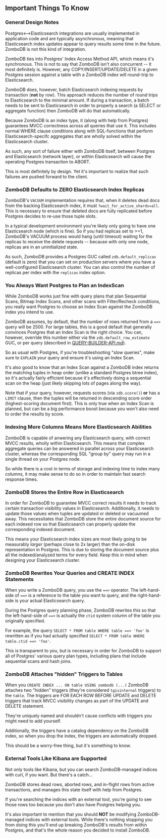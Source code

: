 ## Important Things To Know

### General Design Notes

Postgres\<-->Elasticsearch integrations are usually implemented in application code and are typically asynchronous,
meaning that Elasticsearch index updates appear to query results some time in the future. ZomboDB is not this kind of
integration.

ZomboDB ties into Postgres' Index Access Method API, which means it's synchronous. This is not to say that ZomboDB isn't
also concurrent -- it most definitely is. However, any COPY/INSERT/UPDATE/DELETE in a given Postgres session against a
table with a ZomboDB index will round-trip to Elasticsearch.

ZomboDB does, however, batch Elasticsearch indexing requests by transaction (**not** by row). This approach reduces the
number of round trips to Elasticsearch to the minimal amount. If during a transaction, a batch needs to be sent to
Elasticsearch in order to properly a search (a SELECT or aggregate function) then ZomboDB will do that automatically.

Because ZomboDB is an index type, it (along with help from Postgres) guarantees MVCC correctness across all queries that
use it. This includes normal WHERE clause conditions along with SQL-functions that perform Elasticsearch-specifc
aggregates that are wholly solved within the Elasticsearch cluster.

As such, any sort of failure either with ZomboDB itself, between Postgres and Elasticsearch (network layer), or within
Elasticsearch will cause the operating Postgres transaction to ABORT.

This is most definitely by design. Yet it's important to realize that such failures are pushed forward to the client.

### ZomboDB Defaults to **ZERO** Elasticsearch Index Replicas

ZomboDB's `VACUUM` implementation requires that, when it deletes dead docs from the backing Elasticsearch index, it must
`?wait_for_active_shards=all`. This is necessary to ensure that deleted docs are fully replicated before Postgres
decides to re-use those tuple slots.

In a typical development environment you're likely only going to have one Elasticsearch node (which is fine). So if you
had replicas set to >=1, ZomboDB's VACUUM process would hang (until timeout) waiting for the replicas to receive the
delete requests -- because with only one node, replicas are in an uninitialized state.

As such, ZomboDB provides a Postgres GUC called `zdb.default_replicas` (default is zero) that you can set on production
servers where you have a well-configured Elasticsearch cluster. You can also control the number of replicas per index
with the `replicas` index option.

### You Always Want Postgres to Plan an IndexScan

While ZomboDB works just fine with query plans that plan Sequential Scans, Bitmap Index Scans, and other scans with
Filter/Recheck conditions, you really want Postgres to choose an Index Scan against the ZomboDB index you intend to use.

ZomboDB assumes, by default, that the number of rows returned from a `==>` query will be 2500. For large tables, this is
a good default that generally convinces Postgres that an Index Scan is the right choice. You can, however, override this
number either via the `zdb.default_row_estimate` GUC, or per query (described in
[QUERY-BUILDER-API.md](QUERY-BUILDER-API.md)).

So as usual with Postgres, if you're troubleshooting "slow queries", make sure to `EXPLAIN` your query and ensure it's
using an Index Scan.

It's also good to know that an Index Scan against a ZomboDB index returns the matching tuples in heap order (unlike a
standard Postgres btree index), so it's actually fairly efficient because it's effectively doing a sequential scan on
the heap (just likely skipping lots of pages along the way).

Note that if your query, however, requests scores (via `zdb.score()`) **or** has a `LIMIT` clause, then the tuples will
be returned in descending score order (highest-scoring document first). This is only true when an Index Scan is planned,
but can be a big performance boost because you won't also need to order the results by score.

### Indexing More Columns Means More Elasticsearch Abilities

ZomboDB is capable of anwering any Elasticsearch query, with correct MVCC results, wholly within Elasticsearch. This
means that complex aggregate queries can be answered in parallel across your Elasticsearch cluster, whereas the
corresponding SQL "group by" query may run in a single thread on your Postgres node.

So while there is a cost in terms of storage and indexing time to index many columns, it may make sense to do so in
order to maintain fast search response times.

### ZomboDB Stores the Entire Row in Elasticsearch

In order for ZomboDB to guarantee MVCC correct results it needs to track certain transaction visibility values in
Elasticsearch. Additionally, it needs to update those values when tuples are updated or deleted or vacuumed away. This
necessitates that ZomboDB store the entire document source for each indexed row so that Elasticsearch can properly
update the corresponding indexed document.

This means your Elasticsearch index sizes are most likely going to be measurably *larger* (perhaps close to 2x larger)
than the on-disk representation in Postgres. This is due to storing the document source plus all the indexed/analyzed
terms for every field. Keep this in mind when designing your Elasticsearch cluster.

### ZomboDB Rewrites Your Queries and CREATE INDEX Statements

When you write a ZomboDB query, you use the `==>` operator. The left-hand-side of `==>` is a reference to the table you
want to query, and the right-hand-side is your actual Elasticsearch query.

During the Postgres query planning phase, ZomboDB rewrites this so that the left-hand-side of `==>` is actually the
`ctid` system column of the table you originally specified.

For example, the query `SELECT * FROM table WHERE table ==> 'foo'` is rewritten as if you had actually specified
`SELECT * FROM table WHERE table.ctid ==> 'foo'`.

This is transparent to you, but is necessary in order for ZomboDB to support all of Postgres' various query plan types,
including plans that include sequential scans and hash joins.

### ZomboDB Attaches "hidden" Triggers to Tables

When you `CREATE INDEX ... ON table USING zombodb (...)` ZomboDB attaches two "hidden" triggers (they're considered
`tgisinternal` triggers) to the `table`. The triggers are FOR EACH ROW BEFORE UPDATE and DELETE triggers that track MVCC
visibility changes as part of the UPDATE and DELETE statement.

They're uniquely named and shouldn't cause conflicts with triggers you might need to add yourself.

Additionally, the triggers have a catalog dependency on the ZomboDB index, so when you drop the index, the triggers are
automatically dropped.

This should be a worry-free thing, but it's something to know.

### External Tools Like Kibana are Supported

Not only tools like Kibana, but you can search ZomboDB-managed indices with curl, if you want. But there's a catch...

ZomboDB stores dead rows, aborted rows, and in-flight rows from active transactions, and manages this state itself with
help from Postgres.

If you're searching the indices with an external tool, you're going to see those rows too because you don't also have
Postgres helping you.

It's also important to mention that you should **NOT** be modifying ZomboDB-managed indices with external tools. While
there's nothing stopping you from doing this you'll end up breaking ZomboDB's results from within Postgres, and that's
the whole reason you decided to install ZomboDB.

